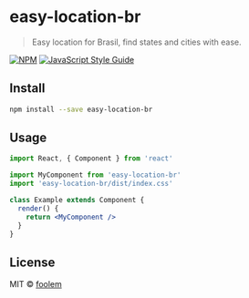 # easy-location-br

> Easy location for Brasil, find states and cities with ease.

[![NPM](https://img.shields.io/npm/v/easy-location-br.svg)](https://www.npmjs.com/package/easy-location-br) [![JavaScript Style Guide](https://img.shields.io/badge/code_style-standard-brightgreen.svg)](https://standardjs.com)

## Install

```bash
npm install --save easy-location-br
```

## Usage

```jsx
import React, { Component } from 'react'

import MyComponent from 'easy-location-br'
import 'easy-location-br/dist/index.css'

class Example extends Component {
  render() {
    return <MyComponent />
  }
}
```

## License

MIT © [foolem](https://github.com/foolem)
